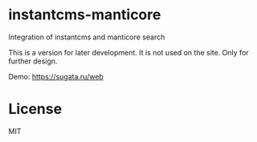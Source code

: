 # instantcms-manticore
Integration of instantcms and manticore search

This is a version for later development. It is not used on the site. Only for further design.

Demo: https://sugata.ru/web

# License

MIT

